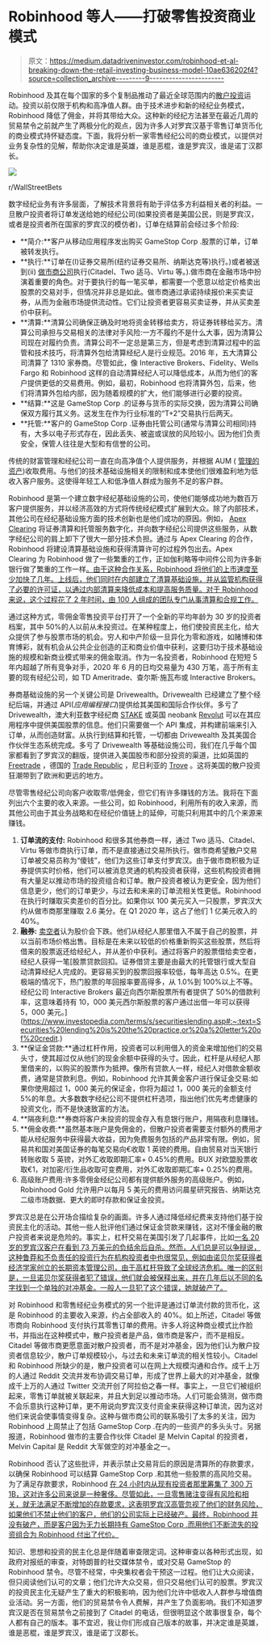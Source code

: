 # Robinhood 等人——打破零售投资商业模式

> 原文：<https://medium.datadriveninvestor.com/robinhood-et-al-breaking-down-the-retail-investing-business-model-10ae636202f4?source=collection_archive---------9----------------------->

Robinhood 及其在每个国家的多个复制品推动了最近全球范围内的[散户投资](https://www.investopedia.com/terms/r/retailinvestor.asp)运动。投资以前仅限于机构和高净值人群。由于技术进步和新的经纪业务模式，Robinhood 降低了佣金，并将其带给大众。这种新的经纪方法甚至在最近几周的贸易禁令之前就产生了两极分化的观点，因为许多人对罗宾汉基于零售订单货币化的商业模式持怀疑态度。下面，我将分析一家零售经纪公司的商业模式，以提供对业务复杂性的见解，帮助你决定谁是英雄，谁是恶棍，谁是罗宾汉，谁是诺丁汉郡长。

![](img/77a2146416a205610a3614aacf6333f2.png)

r/WallStreetBets

数字经纪业务有许多层面，了解技术背景将有助于评估多方利益相关者的利益。一旦散户投资者将订单发送给她的经纪公司(如果投资者是美国公民，则是罗宾汉，或者是投资者所在国家的罗宾汉的模仿者)，订单在结算前会经过多个阶段:

*   **简介:**客户从移动应用程序发出购买 GameStop Corp .股票的订单，订单被转发执行。
*   **执行:**订单在(I)证券交易所(纽约证券交易所、纳斯达克等)执行。)或者被送到(ii) [做市商公司](https://www.investopedia.com/terms/m/marketmaker.asp#:~:text=A%20market%20maker%20is%20a,exceeds%20the%20bid%20price%20a)执行(Citadel、Two 适马、Virtu 等。).做市商在金融市场中扮演着重要的角色。对于要执行的每一笔买单，都需要一个愿意以给定价格卖出股票的交易对手，但情况并非总是如此。做市商通过承诺持续报价来买卖证券，从而为金融市场提供流动性。它们让投资者更容易买卖证券，并从买卖差价中获利。
*   **清算:**清算公司确保正确及时地将资金转移给卖方，将证券转移给买方。清算公司承担与交易相关的法律对手风险:一方不履约不是什么大事，因为清算公司现在对履约负责。清算公司不一定总是第三方，但是考虑到清算过程中的监管和技术技巧，将清算外包给清算经纪人是行业规范。2016 年，五大清算公司清算了 1310 家券商。尽管如此，像 Interactive Brokers、Fidelity、Wells Fargo 和 Robinhood 这样的自动清算经纪人可以降低成本，从而为他们的客户提供更低的交易费用。例如，最初，Robinhood 也将清算外包，后来，他们将清算外包给内部，因为随着规模的扩大，他们能够进行必要的投资。
*   **结算:**这是 GameStop Corp .的证券与货币的实际交换，因为清算公司确保双方履行其义务。这发生在作为行业标准的“T+2”交易执行后两天。
*   **托管:**客户的 GameStop Corp .证券由托管公司(通常与清算公司相同)持有，大多以电子形式存在，因此丢失、被盗或误放的风险较小。因为他们负责安全，保管人往往是大型和有信誉的公司。

传统的财富管理和经纪公司一直在向高净值个人提供服务，并根据 AUM ( [管理的资产](https://www.investopedia.com/terms/a/aum.asp))收取费用。与他们的技术基础设施相关的限制和成本使他们很难盈利地为低收入客户服务。这使得年轻工人和低净值人群成为服务不足的客户群。

Robinhood 是第一个建立数字经纪基础设施的公司，使他们能够成功地为数百万客户提供服务，并以经济高效的方式将传统经纪模式扩展到大众。除了内部技术，其他公司在经纪基础设施方面的技术创新也是他们成功的原因。例如， [Apex Clearing](https://www.apexclearing.com/) 将证券清算和托管服务数字化，并向数字经纪公司提供这些服务，从数字经纪公司的肩上卸下了很大一部分技术负担。通过与 Apex Clearing 的合作，Robinhood 将建设清算基础设施和获得清算许可的过程外包出去。Apex Clearing 为 Robinhood 做了一些繁重的工作，正如伽利略等中间件公司为许多新银行做了繁重的工作一样[。由于这种合作关系，Robinhood 将他们的上市速度至少加快了几年。上线后，他们同时在内部建立了清算基础设施，并从监管机构获得了必要的许可证，以通过内部清算来降低成本和提高服务质量。对于 Robinhood 来说，这个过程花了 2 年时间，由 100 人组成的团队专门从事清算和合规工作。](https://y-yilancioglu.medium.com/difference-between-a-bank-and-the-grocery-shop-around-the-corner-part-3-31568cde8deb?sk=3b1ee91c62a02476db710ccf75b61ea0)

通过这种方式，零佣金零售投资平台打开了一个全新的平均年龄为 30 岁的投资者档案，其中 50%的人以前从未投资过。在某种程度上，他们使投资民主化，给大众提供了参与股票市场的机会。穷人和中产阶级一旦异化为零和游戏，如赌博和体育博彩，就有机会从公共企业创造的正和商业价值中获利，这要归功于技术基础设施的规模和新商业模式带来的佣金取消。作为一名投资者，Robinhood 在短短 5 年内超越了所有竞争对手，2020 年 6 月的日均交易量为 430 万笔，高于所有主要的现有经纪公司，如 TD Ameritrade、查尔斯·施瓦布或 Interactive Brokers。

券商基础设施的另一个关键公司是 Drivewealth。Drivewealth 已经建立了整个经纪后端，并通过 API(*应用编程接口*)提供给其美国和国际合作伙伴。多亏了 Drivewealth，澳大利亚数字经纪商 [STAKE](https://hellostake.com/) 或英国 neobank [Revolut](https://www.revolut.com/) 可以在其应用程序中提供美国股票的信息。他们只需要做一个 API 集成，并构建前端来引入订单，从而创造财富。从执行到结算和托管，一切都由 Drivewealth 及其美国合作伙伴生态系统完成。多亏了 Drivewealth 等基础设施公司，我们在几乎每个国家都看到了罗宾汉的翻版，提供进入美国股市和部分投资的渠道，比如英国的 [Freetrade](https://freetrade.io/) ，德国的 [Trade Republic](https://traderepublic.com/de-de) ，尼日利亚的 [Trove](https://www.troveapp.co/) 。这将美国的散户投资狂潮带到了欧洲和更远的地方。

尽管零售经纪公司向客户收取零/低佣金，但它们有许多赚钱的方法。我将在下面列出六个主要的收入来源。一些公司，如 Robinhood，利用所有的收入来源，而其他公司由于其业务战略和在经纪价值链上的延伸，可能只利用其中的几个来源来赚钱。

1.  **订单流的支付:** Robinhood 和很多其他券商一样，通过 Two 适马、Citadel、Virtu 等做市商执行订单，而不是直接通过交易所执行。做市商希望散户交易订单被交易员称为“傻钱”，他们为这些订单支付罗宾汉。由于做市商积极为证券提供实时价格，他们可以被消息灵通的机构投资者获得，这些机构投资者拥有大量足以推动市场的投资组合和订单。散户投资者被认为更安全，因为他们信息更少，他们的订单更少，与过去和未来的订单流相关性更低。Robinhood 在执行时赚取买卖差价的百分比。如果你以 100 美元买入一只股票，罗宾汉大约从做市商那里赚取 2.6 美分。在 Q1 2020 年，这占了他们 1 亿美元收入的 40%。
2.  **融券:** [卖空者](https://www.investopedia.com/ask/answers/how-does-one-make-money-short-selling/#:~:text=Short%20selling%20is%20a%20fairly,sell%20will%20drop%20in%20price.)认为股价会下跌。他们从经纪人那里借入不属于自己的股票，并以当前市场价格出售。目标是在未来以较低的价格重新购买这些股票，然后将借来的股票返还给经纪人，并从差价中获利。通过将客户的股票借给卖空者，经纪人获得一笔[股票贷款回扣。证券借贷主要是由最大的托管银行或大型自动清算经纪人完成的。更容易买到的股票回报率较低，每年高达 0.5%。在更极端的情况下，热门股票的年回报率要高得多，从 1.0%到 100%以上不等。经纪公司 Interactive Brokers 最近向西尔斯股票所有者提供了 50%的借款利率，这意味着持有 10，000 美元西尔斯股票的客户通过出借一年可以获得 5，000 美元。](https://www.investopedia.com/terms/s/securitieslending.asp#:~:text=Securities%20lending%20is%20the%20practice,or%20a%20letter%20of%20credit.)
3.  **保证金贷款:**通过杠杆作用，投资者可以利用借入的资金来增加他们的交易头寸，使其超过仅从他们的现金余额中获得的头寸。因此，杠杆是从经纪人那里借来的，以购买的股票作为抵押。像所有贷款人一样，经纪人对借款金额收费，通常是贷款利息。例如，Robinhood 允许其黄金客户进行保证金交易:如果你使用超过 1，000 美元的保证金，你将为超过 1，000 美元的金额支付 5%的年息。大多数数字经纪公司不提供杠杆选项，指出他们优先考虑健康的投资文化，而不是快速致富的方法。
4.  **隔夜利息:**券商将客户未投资的现金存入有息银行账户，用隔夜利息赚钱。
5.  **佣金收费:**虽然基本账户是免佣金的，但散户投资者需要支付额外的费用才能从经纪服务中获得最大收益，因为免费服务包括的产品非常有限。例如，贸易共和国对美国证券的每笔交易向€收取 1 英镑的费用。自由贸易对当天银行转账收取 5 英镑，对外汇收取即期汇率+ 0.45%的费用。BUX 对欧盟股票收取€1，对加密/衍生品收取可变费用，对外汇收取即期汇率+ 0.25%的费用。
6.  高级账户费用:许多零佣金经纪公司都有提供额外服务的高级账户。例如，Robinhood Gold 允许用户以每月 5 美元的费用访问晨星研究报告、纳斯达克二级市场数据、更大的即时存款和保证金投资。

罗宾汉总是在公开场合描绘复杂的画面。许多人通过降低经纪费来支持他们基于投资民主化的活动。其他一些人批评他们通过保证金贷款来赚钱，这对不懂金融的散户投资者来说是危险的。事实上，杠杆交易在美国引发了几起事件，比如[一名 20 岁的罗宾汉客户在看到 73 万美元的负结余后自杀。然而，人们总是可以争辩说，这种鲁莽和不负责任的投资行为在机构投资者中也很常见，例如由诺贝尔奖获得者经济学家创立的长期资本管理公司，由于高杠杆导致了全球经济危机。唯一的区别是，一旦诺贝尔奖获得者犯了错误，他们就会被保释出来，并在几年后以不同的名字找到一个单独的对冲基金。一般人一旦犯了这个错误，她就破产了。](https://www.forbes.com/sites/sergeiklebnikov/2020/06/17/20-year-old-robinhood-customer-dies-by-suicide-after-seeing-a-730000-negative-balance/?sh=3b17694e1638)

对 Robinhood 和零售经纪业务模式的另一个批评是通过订单流付款的货币化，这是 Robinhood 的主要收入来源，约占全部收入的 40%。如上所述，Citadel 等做市商向 Robinhood 支付执行其零售订单的费用。许多人将这种商业模式比作脸书，并指出在这种模式中，散户投资者是产品，做市商是客户，而不是相反。Citadel 等做市商更愿意面对散户投资者，而不是对冲基金，因为他们认为散户投资者信息较少，散户订单规模较小，与过去和未来订单流的相关性较小。Citadel 和 Robinhood 所缺少的是，散户投资者可以在网上大规模沟通和合作。成千上万的人通过 Reddit 交流并发布协调交易订单，形成了世界上最大的对冲基金，就像成千上万的人通过 Twitter 交流开创了阿拉伯之春一样。事实上，一旦它们被组织起来，零售订单就被关联起来，并且大到足以推动市场。人们可能会猜测，做市商不会乐意执行这种订单，更不用说向罗宾汉支付资金来获得这种订单流，因为这对他们来说会使事情变得复杂。这种与做市商公司的联系吸引了太多的关注，因为 Robinhood 上周禁止了包括 GameStop Corp .在内的一些资产的多头头寸。另据报道，Robinhood 做市的主要合作伙伴 Citadel 是 Melvin Capital 的投资者，Melvin Capital 是 Reddit 大军做空的对冲基金之一。

Robinhood 否认了这些批评，并表示禁止交易背后的原因是清算所的存款要求，以确保 Robinhood 可以结算 GameStop Corp .和其他一些股票的高风险交易。为了满足存款要求，Robinhood [在 24 小时内从现有投资者那里筹集了 300 万 1B，这对许多公司来说是一种奢侈。尽管如此，一旦零售赌注变得有风险和相关，就无法满足不断增加的存款要求，这表明罗宾汉高管忽视了他们的财务风险，如果他们不禁止他们的客户，他们的公司实际上已经破产。最终，Robinhood 并没有破产，而是客户因为无力长期持有 GameStop Corp .而用他们不断流失的投资组合为 Robinhood 付出了代价。](https://techcrunch.com/2021/01/29/daily-crunch-robinhood-raises-1b/)

知识、思想和投资的民主化总是伴随着审查限定词。这种审查以各种形式出现，如政府对报纸的审查，对特朗普的社交媒体禁令，或对交易 GameStop 的 Robinhood 禁令。尽管不经常，中央集权者会干预这一过程。他们让大众阅读，但只阅读他们认可的文章；他们允许大众交易，但只交易他们认可的股票。罗宾汉的投资民主化无疑产生了重大的积极影响，因为他们允许中低收入人群参与增值商业活动。另一方面，他们的贸易禁令令人费解，并产生了负面影响。我们不知道罗宾汉是否在贸易禁令之前接到了 Citadel 的电话，但很明显这个故事很复杂，每个人都有自己的版本。事不宜迟，我让你们形成自己版本的故事，并决定谁是英雄，谁是恶棍，谁是罗宾汉，谁是诺丁汉郡长。